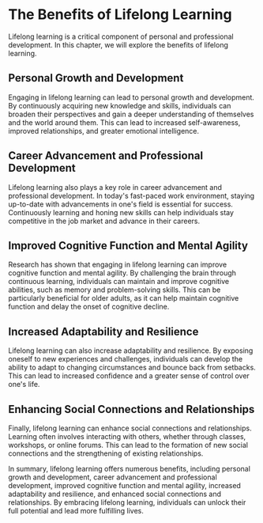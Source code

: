 The Benefits of Lifelong Learning
=============================================================================

Lifelong learning is a critical component of personal and professional development. In this chapter, we will explore the benefits of lifelong learning.

Personal Growth and Development
-------------------------------

Engaging in lifelong learning can lead to personal growth and development. By continuously acquiring new knowledge and skills, individuals can broaden their perspectives and gain a deeper understanding of themselves and the world around them. This can lead to increased self-awareness, improved relationships, and greater emotional intelligence.

Career Advancement and Professional Development
-----------------------------------------------

Lifelong learning also plays a key role in career advancement and professional development. In today's fast-paced work environment, staying up-to-date with advancements in one's field is essential for success. Continuously learning and honing new skills can help individuals stay competitive in the job market and advance in their careers.

Improved Cognitive Function and Mental Agility
----------------------------------------------

Research has shown that engaging in lifelong learning can improve cognitive function and mental agility. By challenging the brain through continuous learning, individuals can maintain and improve cognitive abilities, such as memory and problem-solving skills. This can be particularly beneficial for older adults, as it can help maintain cognitive function and delay the onset of cognitive decline.

Increased Adaptability and Resilience
-------------------------------------

Lifelong learning can also increase adaptability and resilience. By exposing oneself to new experiences and challenges, individuals can develop the ability to adapt to changing circumstances and bounce back from setbacks. This can lead to increased confidence and a greater sense of control over one's life.

Enhancing Social Connections and Relationships
----------------------------------------------

Finally, lifelong learning can enhance social connections and relationships. Learning often involves interacting with others, whether through classes, workshops, or online forums. This can lead to the formation of new social connections and the strengthening of existing relationships.

In summary, lifelong learning offers numerous benefits, including personal growth and development, career advancement and professional development, improved cognitive function and mental agility, increased adaptability and resilience, and enhanced social connections and relationships. By embracing lifelong learning, individuals can unlock their full potential and lead more fulfilling lives.
